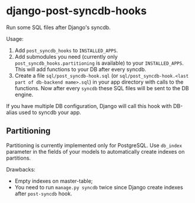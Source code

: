 # django-post-syncdb-hooks

Run some SQL files after Django's syncdb.

Usage:
1. Add `post_syncdb_hooks` to `INSTALLED_APPS`.
2. Add submodules you need (currently only `post_syncdb_hooks.partitioning` is available) to your `INSTALLED_APPS`. This will add functions to your DB after every syncdb.
3. Create a file `sql/post_syncdb-hook.sql` (or `sql/post_syncdb-hook.<last part of db-backend mame>.sql`) in your app directory with calls to the functions. Now after every `syncdb` these SQL files will be sent to the DB engine.

If you have multiple DB configuration, Django will call this hook with DB-alias used to syncdb your app.

## Partitioning

Partitioning is currently implemented only for PostgreSQL. Use `db_index` parameter in the fields of your models to automatically create indexes on partitions.

Drawbacks:

* Empty indexes on master-table;
* You need to run `manage.py syncdb` twice since Django create indexes after `post-syncdb` hook.
